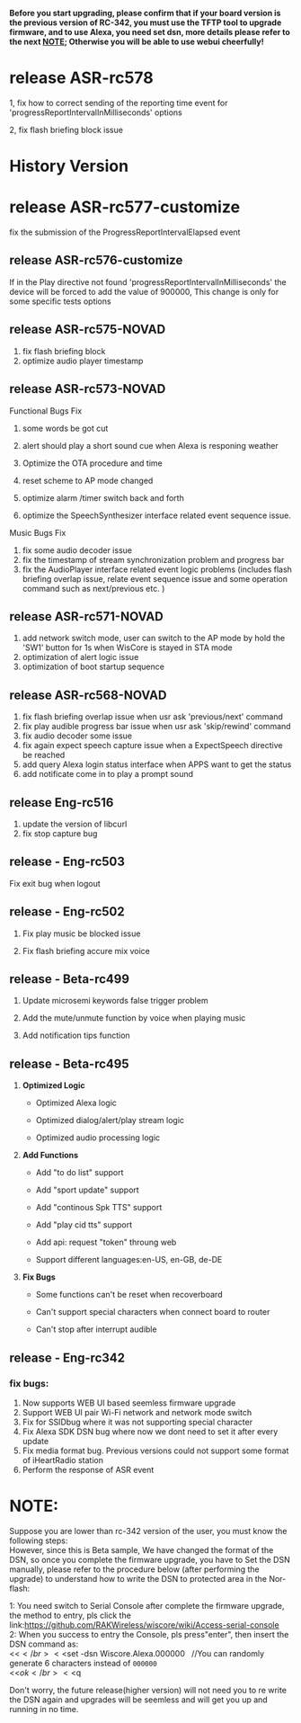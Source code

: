 **Before you start upgrading, please confirm that if your board version is the
previous version of RC-342, you must use the TFTP tool to upgrade firmware, and
to use Alexa, you need set dsn, more details please refer to the next <a href="#note">NOTE</a>;
Otherwise you will be able to use webui cheerfully!**

# release ASR-rc578

1, fix how to correct sending of the reporting time event for
'progressReportIntervalInMilliseconds' options

2, fix flash briefing block issue


# History Version

# release ASR-rc577-customize

fix the submission of the ProgressReportIntervalElapsed
event

## release ASR-rc576-customize

If in the Play directive not found 'progressReportIntervalInMilliseconds' the device will 
be forced to add the value of 900000, This change is only for some specific tests options 

## release ASR-rc575-NOVAD
1. fix flash briefing block
2. optimize audio player timestamp

## release ASR-rc573-NOVAD

Functional Bugs Fix
1. some words be got cut 

2. alert should play a short sound cue when Alexa is responing weather

3. Optimize the OTA procedure and time

4. reset scheme to AP mode changed 

5. optimize alarm /timer switch back and forth 

6. optimize the SpeechSynthesizer interface related event sequence issue.

Music Bugs Fix
1. fix some audio decoder issue
2. fix the timestamp of stream synchronization problem and progress bar
3. fix the AudioPlayer interface related event logic problems (includes flash
		briefing overlap issue, relate event sequence issue and some operation
		command such as next/previous etc. )

## release ASR-rc571-NOVAD

1. add network switch mode, user can switch to the AP mode by hold the 'SW1'
   button for 1s when WisCore is stayed in STA mode
2. optimization of alert logic issue
3. optimization of boot startup sequence

## release ASR-rc568-NOVAD

1. fix flash briefing overlap issue when usr ask 'previous/next' command
2. fix play audible progress bar issue when usr ask 'skip/rewind' command
3. fix audio decoder some issue
4. fix again expect speech capture issue when a ExpectSpeech directive be
   reached
5. add query Alexa login status interface when APPS want to get the status
6. add notificate come in to play a prompt sound


## release Eng-rc516

1. update the version of libcurl
2. fix stop capture bug

## release - Eng-rc503

   Fix exit bug when logout

## release - Eng-rc502

1. Fix play music be blocked issue

2. Fix flash briefing accure mix voice

## release - Beta-rc499
1. Update microsemi keywords false trigger problem

2. Add the mute/unmute function by voice when playing music

3. Add notification tips function

## release - Beta-rc495

1. **Optimized Logic**
	
	* Optimized Alexa logic

	* Optimized dialog/alert/play stream logic
	
	* Optimized audio processing logic

2. **Add Functions**

	* Add "to do list" support

	* Add "sport update" support

	* Add "continous Spk TTS" support

	* Add "play cid tts" support

	* Add api: request "token" throung web

	* Support different languages:en-US, en-GB, de-DE

3. **Fix Bugs**
	
	* Some functions can't be reset when recoverboard

	* Can't support special characters when connect board to router 

	* Can't stop after interrupt audible


## release - Eng-rc342

### fix bugs:
1. Now supports WEB UI based seemless firmware upgrade</br>
2. Support WEB UI pair Wi-Fi network and network mode switch</br>
3. Fix for SSIDbug  where it was not supporting special character</br>
4. Fix Alexa SDK DSN bug where now we dont need to set it after every update</br>
5. Fix media format bug. Previous versions could not support some format of iHeartRadio station</br>
6. Perform the response of ASR event</br>

# NOTE:
<div id="note"></div>
Suppose you are lower than rc-342 version of the user, you must know the following steps:</br>
 However, since this is Beta sample, We have changed the format of the DSN, so once you complete the firmware upgrade, you have to Set the DSN manually, please refer to the procedure below (after performing the upgrade) to understand how to write the DSN to protected area in the Nor-flash:</br>

1: You need switch to Serial Console after complete the firmware upgrade, the method to entry, pls click the link:https://github.com/RAKWireless/wiscore/wiki/Access-serial-console </br>
2: When you success to entry the Console, pls press"enter", then insert the DSN command as:</br>
<<$</br>
<<$set -dsn Wiscore.Alexa.000000    //You can randomly generate 6 characters instead of `000000`</br>
<<$ok</br>
<<$q</br>

Don't worry, the future release(higher version) will not need you to re write the DSN again and upgrades will be seemless and will get you up and running in no time. </br>
